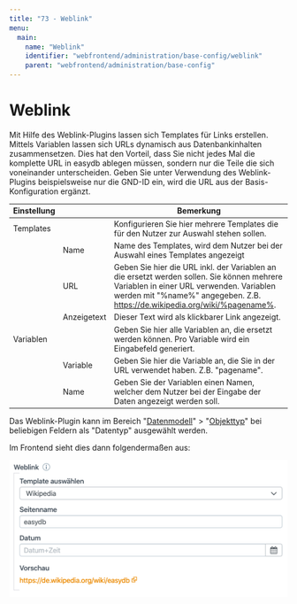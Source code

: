 ```yaml
---
title: "73 - Weblink"
menu:
  main:
    name: "Weblink"
    identifier: "webfrontend/administration/base-config/weblink"
    parent: "webfrontend/administration/base-config"
---
```

# Weblink

Mit Hilfe des Weblink-Plugins lassen sich Templates für Links erstellen. Mittels Variablen lassen sich URLs dynamisch aus Datenbankinhalten zusammensetzen. Dies hat den Vorteil, dass Sie nicht jedes Mal die komplette URL in easydb ablegen müssen, sondern nur die Teile die sich voneinander unterscheiden. Geben Sie unter Verwendung des Weblink-Plugins beispielsweise nur die GND-ID ein, wird die URL aus der Basis-Konfiguration ergänzt.



| Einstellung |             | Bemerkung                                                    |
| ----------- | ----------- | ------------------------------------------------------------ |
| Templates   |             | Konfigurieren Sie hier mehrere Templates die für den Nutzer zur Auswahl stehen sollen. |
|             | Name        | Name des Templates, wird dem Nutzer bei der Auswahl eines Templates angezeigt |
|             | URL         | Geben Sie hier die URL inkl. der Variablen an die ersetzt werden sollen. Sie können mehrere Variablen in einer URL verwenden. Variablen werden mit "%name%" angegeben. Z.B. https://de.wikipedia.org/wiki/%pagename%. |
|             | Anzeigetext | Dieser Text wird als klickbarer Link angezeigt.              |
| Variablen   |             | Geben Sie hier alle Variablen an, die ersetzt werden können. Pro Variable wird ein Eingabefeld generiert. |
|             | Variable    | Geben Sie hier die Variable an, die Sie in der URL verwendet haben. Z.B. "pagename". |
|             | Name        | Geben Sie der Variablen einen Namen, welcher dem Nutzer bei der Eingabe der Daten angezeigt werden soll. |



Das Weblink-Plugin kann im Bereich "[Datenmodell](../../datamodel)" > "[Objekttyp](../../datamodel/objecttype)" bei beliebigen Feldern als "Datentyp" ausgewählt werden.

Im Frontend sieht dies dann folgendermaßen aus:

![](weblink.png)

